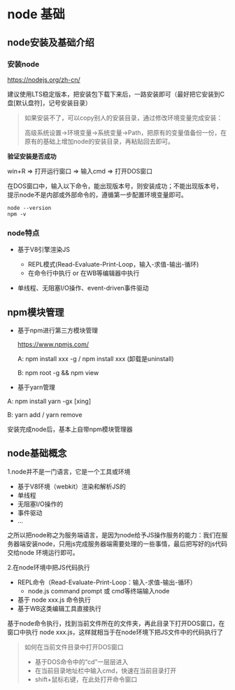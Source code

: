 # node 基础

## node安装及基础介绍

### 安装node

https://nodejs.org/zh-cn/

建议使用LTS稳定版本，把安装包下载下来后，一路安装即可（最好把它安装到C盘[默认盘符]，记号安装目录）

> 如果安装不了，可以copy别人的安装目录，通过修改环境变量完成安装：
>
> 高级系统设置->环境变量->系统变量->Path，把原有的变量值备份一份，在原有的基础上增加node的安装目录，再粘贴回去即可。

**验证安装是否成功**

win+R => 打开运行窗口 => 输入cmd => 打开DOS窗口

在DOS窗口中，输入以下命令，能出现版本号，则安装成功；不能出现版本号，提示node不是内部或外部命令的，遵循第一步配置环境变量即可。

```shell
node --version
npm -v
```

### node特点

- 基于V8引擎渲染JS
  - REPL模式(Read-Evaluate-Print-Loop，输入-求值-输出-循环)
  - 在命令行中执行 or 在WB等编辑器中执行

- 单线程、无阻塞I/O操作、event-driven事件驱动

## npm模块管理

- 基于npm进行第三方模块管理

  https://www.npmjs.com/

  A: npm install xxx -g / npm install xxx (卸载是uninstall)

  B: npm root -g && npm view

- 基于yarn管理

A: npm install yarn -gx [xing]

B: yarn add / yarn remove

安装完成node后，基本上自带npm模块管理器

## node基础概念

1.node并不是一门语言，它是一个工具或环境

- 基于V8环境（webkit）渲染和解析JS的
- 单线程
- 无阻塞I/O操作的
- 事件驱动
- ...

之所以把node称之为服务端语言，是因为node给予JS操作服务的能力：我们在服务器端安装node，只用js完成服务器端需要处理的一些事情，最后把写好的js代码交给node 环境运行即可。

2.在node环境中把JS代码执行

- REPL命令（Read-Evaluate-Print-Loop：输入-求值-输出-循环）
  - node.js command prompt 或 cmd等终端输入node
- 基于 node xxx.js 命令执行
- 基于WB这类编辑工具直接执行

基于node命令执行，找到当前文件所在的文件夹，再此目录下打开DOS窗口，在窗口中执行 node xxx.js，这样就相当于在node环境下把JS文件中的代码执行了

> 如何在当前文件目录中打开DOS窗口
>
> - 基于DOS命令中的“cd”一层层进入
> - 在当前目录地址栏中输入cmd，快速在当前目录打开
> - shift+鼠标右键，在此处打开命令窗口